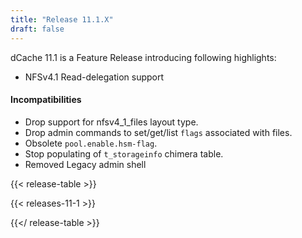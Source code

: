 ```yaml
---
title: "Release 11.1.X"
draft: false
---
```

dCache 11.1 is a Feature Release introducing following highlights:
- NFSv4.1 Read-delegation support


#### Incompatibilities
-  Drop support for nfsv4_1_files layout type.
-  Drop admin commands to set/get/list `flags` associated with files.
-  Obsolete `pool.enable.hsm-flag`.
-  Stop populating of `t_storageinfo` chimera table.
-  Removed Legacy admin shell


{{< release-table >}}

{{< releases-11-1 >}}

{{</ release-table >}}

